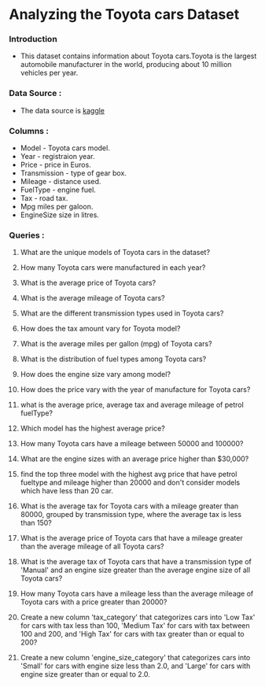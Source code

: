 # Analyzing the Toyota cars Dataset
### Introduction

* This dataset contains information about Toyota cars.Toyota is the largest automobile manufacturer in the world, producing about 10 million vehicles per year.

### Data Source :
* The data source is [kaggle](https://www.kaggle.com/datasets/mysarahmadbhat/toyota-used-car-listing)

### Columns :
* Model - Toyota cars model.
* Year - registraion year.
* Price - price in Euros.
* Transmission - type of gear box.
* Mileage - distance used.
* FuelType - engine fuel.
* Tax - road tax.
* Mpg miles per galoon.
* EngineSize size in litres.

### Queries :
1. What are the unique models of Toyota cars in the dataset?
2. How many Toyota cars were manufactured in each year?
3. What is the average price of Toyota cars?
4.  What is the average mileage of Toyota cars?
5. What are the different transmission types used in Toyota cars?
6. How does the tax amount vary for Toyota model?
7. What is the average miles per gallon (mpg) of Toyota cars?
8. What is the distribution of fuel types among Toyota cars?
9. How does the engine size vary among model?
10. How does the price vary with the year of manufacture for Toyota cars?
11. what is the average price, average tax and  average mileage of petrol fuelType?
12. Which model has the highest average price?
13. How many Toyota cars have a mileage between 50000 and 100000?
14.  What are the engine sizes with an average price higher than $30,000?
15.  find the top three model with the highest avg price that have petrol fueltype and mileage higher than 20000 and don't consider models which have less than 20 car.
16. What is the average tax for Toyota cars with a mileage greater than 80000, grouped by transmission type, where the average tax is less than 150?
17.  What is the average price of Toyota cars that have a mileage greater than the average mileage of all Toyota cars?
18. What is the average tax of Toyota cars that have a transmission type of 'Manual' and an engine size greater than the average engine size of all Toyota cars?  

19. How many Toyota cars have a mileage less than the average mileage of Toyota cars with a price greater than 20000?
20.  Create a new column 'tax_category' that categorizes cars into 'Low Tax' for cars with tax less than 100, 'Medium Tax' for cars with tax between 100 and 200, and 'High Tax' for cars with tax greater than or equal to 200?
21. Create a new column 'engine_size_category' that categorizes cars into 'Small' for cars with engine size less than 2.0, and 'Large' for cars with engine size greater than or equal to 2.0.




